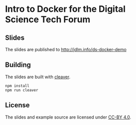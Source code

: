 # Intro to Docker for the Digital Science Tech Forum

## Slides

The slides are published to http://jdlm.info/ds-docker-demo

## Building

The slides are built with [cleaver](https://github.com/jdan/cleaver).

```
npm install
npm run cleaver
```

## License

The slides and example source are licensed under [CC-BY 4.0](http://creativecommons.org/licenses/by/4.0/).

